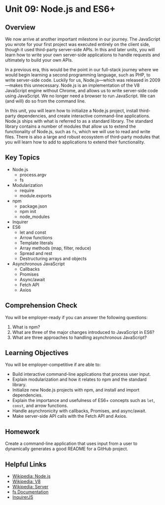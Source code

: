 # Unit 09: Node.js and ES6+

## Overview
We now arrive at another important milestone in our journey. The JavaScript you wrote for your first project was executed entirely on the client side, though it used third-party server-side APIs. In this and later units, you will learn how to write your own server-side applications to handle requests and ultimately to build your own APIs.

In a previous era, this would be the point in our full-stack journey where we would begin learning a second programming language, such as PHP, to write server-side code. Luckily for us, Node.js—which was released in 2009—makes this unnecessary. Node.js is an implementation of the V8 JavaScript engine without Chrome, and allows us to write server-side code using JavaScript. We no longer need a browser to run JavaScript. We can (and will) do so from the command line.

In this unit, you will learn how to initialize a Node.js project, install third-party dependencies, and create interactive command-line applications. Node.js ships with what is referred to as a standard library. The standard library contains a number of modules that allow us to extend the functionality of Node.js, such as `fs`, which we will use to read and write files. There is also a large and robust ecosystem of third-party modules that you will learn how to add to applications to extend their functionality.

## Key Topics

* Node.js
    * process.argv
    * fs
* Modularization
    * require
    * module.exports
* npm
    * package.json
    * npm init
    * node_modules
* Inquirer
* ES6
    * let and const
    * Arrow functions
    * Template literals
    * Array methods (map, filter, reduce)
    * Spread and rest
    * Destructuring arrays and objects
* Asynchronous JavaScript
    * Callbacks
    * Promises
    * Async/await
    * Fetch API
    * Axios
 

## Comprehension Check
You will be employer-ready if you can answer the following questions:
1. What is npm?
2. What are three of the major changes introduced to JavaScript in ES6?
3. What are three approaches to handling asynchronous JavaScript?


## Learning Objectives
You will be employer-competitive if are able to: 
* Build interactive command-line applications that process user input.
* Explain modularization and how it relates to npm and the standard library.
* Initialize new Node.js projects with npm, and install and import dependencies.
* Explain the importance and usefulness of ES6+ concepts such as `let`, `const`, and arrow functions.
* Handle asynchronicity with callbacks, Promises, and async/await.
* Make server-side API calls with the Fetch API and Axios.


## Homework
Create a command-line application that uses input from a user to dynamically generates a good README for a GitHub project.


## Helpful Links
* [Wikipedia: Node.js](https://en.wikipedia.org/wiki/Node.js)
* [Wikipedia: V8](https://en.wikipedia.org/wiki/Chrome_V8)
* [Wikipedia: Server](https://en.wikipedia.org/wiki/Server_(computing))
* [fs Documentation](https://node.readthedocs.io/en/latest/api/fs/)
* [InquirerJS](https://www.npmjs.com/package/inquirer/v/0.2.3)


